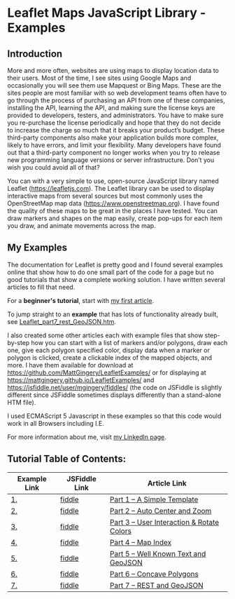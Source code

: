 # Leaflet Maps JavaScript Library - Examples
## Introduction
More and more often, websites are using maps to display location data to their users.  Most of the time, I see sites using Google Maps and occasionally you will see them use Mapquest or Bing Maps.  These are the sites people are most familiar with so web development teams often have to go through the process of purchasing an API from one of these companies, installing the API, learning the API, and making sure the license keys are provided to developers, testers, and administrators.  You have to make sure you re-purchase the license periodically and hope that they do not decide to increase the charge so much that it breaks your product’s budget.  These third-party components also make your application builds more complex, likely to have errors, and limit your flexibility.  Many developers have found out that a third-party component no longer works when you try to release new programming language versions or server infrastructure.  Don’t you wish you could avoid all of that?

You can with a very simple to use, open-source JavaScript library named Leaflet (https://leafletjs.com).  The Leaflet library can be used to display interactive maps from several sources but most commonly uses the OpenStreetMap map data (https://www.openstreetmap.org).  I have found the quality of these maps to be great in the places I have tested.  You can draw markers and shapes on the map easily, create pop-ups for each item you draw, and animate movements across the map.  

## My Examples

The documentation for Leaflet is pretty good and I found several examples online that show how to do one small part of the code for a page but no good tutorials that show a complete working solution.  I have written several articles to fill that need.  

For a **beginner's tutorial**, start with [my first article](https://mattgingery.github.io/LeafletExamples/Article_Part1).  

To jump straight to an **example** that has lots of functionality already built, see [Leaflet_part7_rest_GeoJSON.htm](https://mattgingery.github.io/LeafletExamples/Leaflet_part7_rest_GeoJSON.htm).

I also created some other articles each with example files that show step-by-step how you can start with a list of markers and/or polygons, draw each one, give each polygon specified color, display data when a marker or polygon is clicked, create a clickable index of the mapped objects, and more.  I have them available for download at https://github.com/MattGingery/LeafletExamples/ or for displaying at https://mattgingery.github.io/LeafletExamples/ and https://jsfiddle.net/user/mgingery/fiddles/ (the code on JSFiddle is slightly different since JSFiddle sometimes displays differently than a stand-alone HTM file).

I used ECMAScript 5 Javascript in these examples so that this code would work in all Browsers including I.E.    

For more information about me, visit [my LinkedIn page](https://www.linkedin.com/in/MattGingery).

## Tutorial Table of Contents:

Example Link | JSFiddle Link | Article Link
------------ | ------------- | -------------
[1.](https://mattgingery.github.io/LeafletExamples/Leaflet_part1_simple.htm) | [fiddle](https://jsfiddle.net/mgingery/zd7upbx2/) | [Part 1 – A Simple Template](https://mattgingery.github.io/LeafletExamples/Article_Part1) 
[2.](https://mattgingery.github.io/LeafletExamples/Leaflet_part2_autoCenterAndZoom.htm) | [fiddle](https://jsfiddle.net/mgingery/ght9n73c/) | [Part 2 – Auto Center and Zoom](https://mattgingery.github.io/LeafletExamples/Article_Part2)
[3.](https://mattgingery.github.io/LeafletExamples/Leaflet_part3_userInteraction.htm) | [fiddle](https://jsfiddle.net/mgingery/j1zme7qr/) | [Part 3 – User Interaction & Rotate Colors](https://mattgingery.github.io/LeafletExamples/Article_Part3)
[4.](https://mattgingery.github.io/LeafletExamples/Leaflet_part4_index.htm) | [fiddle](https://jsfiddle.net/mgingery/689pyjLm/) | [Part 4 – Map Index](https://mattgingery.github.io/LeafletExamples/Article_Part4)
[5.](https://mattgingery.github.io/LeafletExamples/Leaflet_part5_wkt.htm) | [fiddle](https://jsfiddle.net/mgingery/m4we37od/) | [Part 5 – Well Known Text and GeoJSON](https://mattgingery.github.io/LeafletExamples/Article_Part5)
[6.](https://mattgingery.github.io/LeafletExamples/Leaflet_part6_concavePolygons.htm) | [fiddle](https://jsfiddle.net/mgingery/6x3z9reL/) | [Part 6 – Concave Polygons](https://mattgingery.github.io/LeafletExamples/Article_Part6)
[7.](https://mattgingery.github.io/LeafletExamples/Leaflet_part7_rest_GeoJSON.htm) | [fiddle](https://jsfiddle.net/mgingery/Lm5ouvx0/) | [Part 7 – REST and GeoJSON](https://mattgingery.github.io/LeafletExamples/Article_Part7)


